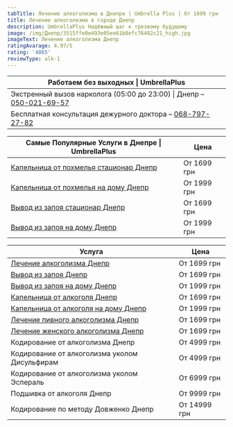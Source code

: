 ```yaml
---
tabTitle: Лечение алкоголизма в Днепре | Umbrella Plus | От 1699 грн
title: Лечение алкоголизма в городе Днепр
description: UmbrellaPlus Надёжный шаг к трезвому будущему
image: /img/Днепр/3515ffe0e493e05ee61b8efc76482c21_high.jpg
imageText: Лечение алкоголизма Днепр
ratingAvarage: 4.97/5
rating: '4865'
reviewType: alk-1
---
```


| Работаем без выходных \| UmbrellaPlus                                                  |
| -------------------------------------------------------------------------------------- |
| Экстренный вызов нарколога (05:00 до 23:00) \| Днепр – [050-021-69-57](tel:0500216957) |
| Бесплатная консультация дежурного доктора – [068-797-27-82](tel:068-797-2782)            |

| Самые Популярные Услуги в Днепре \| UmbrellaPlus                               | Цена        |
| ------------------------------------------------------------------------------ | ----------- |
| [Капельница от похмелья стационар Днепр](Kapelnica_ot_alkogola_dnepr)          | От 1699 грн |
| [Капельница от похмелья на дому Днепр](Kapelnica_ot_alkogola_na-domy-v-dnepre) | От 1999 грн |
| [Вывод из запоя стационар Днепр](Vivod-iz-zapoia-dnepr)                        | От 1699 грн |
| [Вывод из запоя на дому Днепр](Vivod-iz-zapoia-na-domy-dnepr)                  | От 1999 грн |

| Услуга                                                                         | Цена         |
| ------------------------------------------------------------------------------ | ------------ |
| [Лечение алкоголизма Днепр](lechenie-alkogolizma-dnepr)                        | От 1699 грн  |
| [Вывод из запоя Днепр](Vivod-iz-zapoia-dnepr)                                  | От 1699 грн  |
| [Вывод из запоя на дому Днепр](Vivod-iz-zapoia-na-domy-dnepr)                  | От 1999 грн  |
| [Капельница от алкоголя Днепр](Kapelnica_ot_alkogola_dnepr)                    | От 1699 грн  |
| [Капельница от алкоголя на дому Днепр](Kapelnica_ot_alkogola_na-domy-v-dnepre) | От 1999 грн  |
| [Лечение пивного алкоголизма Днепр](lechenie-pivnogo-alkogolizma-v-dnepre)     | От 1699 грн  |
| [Лечение женского алкоголизма Днепр](lechenie-jenskogo-alkogolizma-dnepr)      | От 1699 грн  |
| Кодирование от алкоголизма Днепр                                               | От 4999 грн  |
| Кодирование от алкоголизма уколом Дисульфирам                                  | От 4999 грн  |
| Кодирование от алкоголизма уколом Эспераль                                     | От 6999 грн  |
| Подшивка от алкоголя Днепр                                                     | От 9999 грн  |
| Кодирование по методу Довженко Днепр                                           | От 14999 грн |
